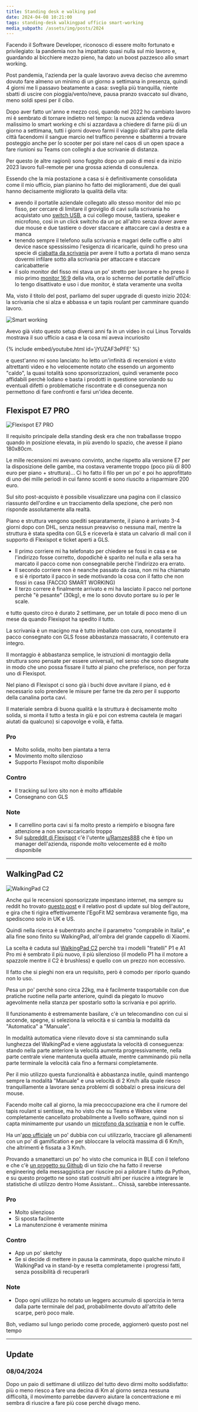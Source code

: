 ```yaml
---
title: Standing desk e walking pad
date: 2024-04-08 10:21:00
tags: standing-desk walkingpad ufficio smart-working
media_subpath: /assets/img/posts/2024
---
```

Facendo il Software Developer, riconosco di essere molto fortunato e privilegiato: la pandemia non ha impattato quasi nulla sul mio lavoro e, guardando al bicchiere mezzo pieno, ha dato un boost pazzesco allo smart working.

Post pandemia, l'azienda per la quale lavoravo aveva deciso che avremmo dovuto fare almeno un minimo di un giorno a settimana in presenza, quindi 4 giorni me li passavo beatamente a casa: sveglia più tranquilla, niente sbatti di uscire con pioggia/vento/neve, pausa pranzo svaccato sul divano, meno soldi spesi per il cibo.

Dopo aver fatto un'anno e mezzo così, quando nel 2022 ho cambiato lavoro mi è sembrato di tornare indietro nel tempo: la nuova azienda vedeva malissimo lo smart working e chi si azzardava a chiedere di farne più di un giorno a settimana, tutti i giorni dovevo farmi il viaggio dall'altra parte della città facendomi il sangue marcio nel traffico perenne e sbattermi a trovare posteggio anche per lo scooter per poi stare nel caos di un open space a fare riunioni su Teams con colleghi a due scrivanie di distanza.

Per questo (e altre ragioni) sono fuggito dopo un paio di mesi e da inizio 2023 lavoro full-remote per una grossa azienda di consulenza.

Essendo che la mia postazione a casa si è definitivamente consolidata come il mio ufficio, pian pianino ho fatto dei miglioramenti, due dei quali hanno decisamente migliorato la qualità della vita:
- avendo il portatile aziendale collegato allo stesso monitor del mio pc fisso, per cercare di limitare il groviglio di cavi sulla scrivania ho acquistato uno [switch USB](https://amzn.to/3Vs7YoX), a cui collego mouse, tastiera, speaker e microfono, così in un click switcho da un pc all'altro senza dover avere due mouse e due tastiere o dover staccare e attaccare cavi a destra e a manca
- tenendo sempre il telefono sulla scrivania e magari delle cuffie o altri device nasce spessissimo l'esigenza di ricaricarle, quindi ho preso una specie di [ciabatta da scrivania](https://amzn.to/3VxQPdr) per avere il tutto a portata di mano senza dovermi infilare sotto alla scrivania per attaccare e staccare caricabatterie
- il solo monitor del fisso mi stava un po' stretto per lavorare e ho preso il mio primo [monitor 16:9](https://amzn.to/4a7i0R0) della vita, ora lo schermo del portatile dell'ufficio lo tengo disattivato e uso i due monitor, è stata veramente una svolta

Ma, visto il titolo del post, parliamo del super upgrade di questo inizio 2024: la scrivania che si alza e abbassa e un tapis roulant per camminare quando lavoro.

![Smart working](smart_working.jpg)

Avevo già visto questo setup diversi anni fa in un video in cui Linus Torvalds mostrava il suo ufficio a casa e la cosa mi aveva incuriosito

{% include embed/youtube.html id='jYUZAF3ePFE' %}

e quest'anno mi sono lanciato: ho letto un'infinità di recensioni e visto altrettanti video e ho velocemente notato che essendo un argomento "caldo", la quasi totalità sono sponsorizzazioni, quindi veramente poco affidabili perchè lodano e basta i prodotti in questione sorvolando su eventuali difetti o problematiche riscontrate e di conseguenza non permettono di fare confronti e farsi un'idea decente.

## Flexispot E7 PRO

![Flexispot E7 PRO](flexispote7pro.avif)

Il requisito principale della standing desk era che non traballasse troppo quando in posizione elevata, in più avendo lo spazio, che avesse il piano 180x80cm.

Le mille recensioni mi avevano convinto, anche rispetto alla versione E7 per la disposizione delle gambe, ma costava veramente troppo (poco più di 800 euro per piano + struttura)... Ci ho fatto il filo per un po' e poi ho approfittato di uno dei mille periodi in cui fanno sconti e sono riuscito a risparmiare 200 euro.

Sul sito post-acquisto è possibile visualizzare una pagina con il classico riassunto dell'ordine e un tracciamento della spezione, che però non risponde assolutamente alla realtà.

Piano e struttura vengono spediti separatamente, il piano è arrivato 3-4 giorni dopo con DHL, senza nessun preavviso o nessuna mail, mentre la struttura è stata spedita con GLS e riceverla è stata un calvario di mail con il supporto di Flexispot e ticket aperti a GLS.

- Il primo corriere mi ha telefonato per chiedere se fossi in casa e se l'indirizzo fosse corretto, dopodichè è sparito nel nulla e alla sera ha marcato il pacco come non consegnabile perchè l'indirizzo era errato.
- Il secondo corriere non è neanche passato da casa, non mi ha chiamato e si è riportato il pacco in sede motivando la cosa con il fatto che non fossi in casa (FACCIO SMART WORKING)
- Il terzo correre è finalmente arrivato e mi ha lasciato il pacco nel portone perchè "è pesante" (30kg), e me lo sono dovuto portare su io per le scale.

e tutto questo circo è durato 2 settimane, per un totale di poco meno di un mese da quando Flexispot ha spedito il tutto.

La scrivania è un macigno ma è tutto imballato con cura, nonostante il pacco consegnato con GLS fosse abbastanza massacrato, il contenuto era integro.

Il montaggio è abbastanza semplice, le istruzioni di montaggio della struttura sono pensate per essere universali, nel senso che sono disegnate in modo che uno possa fissare il tutto al piano che preferisce, non per forza uno di Flexispot.

Nel piano di Flexispot ci sono già i buchi dove avvitare il piano, ed è necessario solo prendere le misure per farne tre da zero per il supporto della canalina porta cavi.

Il materiale sembra di buona qualità e la struttura è decisamente molto solida, si monta il tutto a testa in giù e poi con estrema cautela (e magari aiutati da qualcuno) si capovolge e voilà, è fatta.

### Pro
- Molto solida, molto ben piantata a terra
- Movimento molto silenzioso
- Supporto Flexispot molto disponibile

### Contro
- Il tracking sul loro sito non è molto affidabile
- Consegnano con GLS

### Note
- Il carrellino porta cavi si fa molto presto a riempirlo e bisogna fare attenzione a non sovraccaricarlo troppo
- Sul [subreddit di Flexispot](https://www.reddit.com/r/FlexiSpot_Official/) c'è l'utente [u/Ramzes888](https://www.reddit.com/user/Ramzes888) che è tipo un manager dell'azienda, risponde molto velocemente ed è molto disponibile

---

## WalkingPad C2

![WalkingPad C2](walkingpadc2.webp)

Anche qui le recensioni sponsorizzate impestano internet, ma sempre su reddit ho trovato [questo post](https://www.reddit.com/r/treadmills/comments/v5l30p/walking_desks_how_bad_are_the_cheaps_vs_the/) e il relativo post di update sul blog dell'autore, e gira che ti rigira effettivamente l'EgoFit M2 sembrava veramente figo, ma spediscono solo in UK e US.

Quindi nella ricerca è subentrato anche il parametro "comprabile in Italia", e alla fine sono finito su WalkingPad, all'ombra del grande cappello di Xiaomi.

La scelta è caduta sul [WalkingPad C2](https://amzn.to/3PSf96r) perchè tra i modelli "fratelli" P1 e A1 Pro mi è sembrato il più nuovo, il più silenzioso (il modello P1 ha il motore a spazzole mentre il C2 è brushless) e quello con un prezzo non eccessivo.

Il fatto che si pieghi non era un requisito, però è comodo per riporlo quando non lo uso.

Pesa un po' perchè sono circa 22kg, ma è facilmente trasportabile con due pratiche ruotine nella parte anteriore, quindi da piegato lo muovo agevolmente nella stanza per spostarlo sotto la scrivania e poi aprirlo.

Il funzionamento è estremamente basilare, c'è un telecomandino con cui si accende, spegne, si seleziona la velocità e si cambia la modalità da "Automatica" a "Manuale".

In modalità automatica viene rilevato dove si sta camminando sulla lunghezza del WalkingPad e viene aggiustata la velocità di conseguenza: stando nella parte anteriore la velocità aumenta progressivamente, nella parte centrale viene mantenuta quella attuale, mentre camminando più nella parte terminale la velocità cala fino a fermarsi completamente.

Per il mio utilizzo questa funzionalità è abbastanza inutile, quindi mantengo sempre la modalità "Manuale" e una velocità di 2 Km/h alla quale riesco tranquillamente a lavorare senza problemi di sobbalzi o presa insicura del mouse.

Facendo molte call al giorno, la mia precoccupazione era che il rumore del tapis roulant si sentisse, ma ho visto che su Teams e Webex viene completamente cancellato probabilmente a livello software, quindi non si capta minimamente pur usando un [microfono da scrivania](https://amzn.to/4av2QFh) e non le cuffie.

Ha un'[app ufficiale](https://play.google.com/store/apps/details?id=com.kingsmith.xiaojin) un po' dubbia con cui utilizzarlo, tracciare gli allenamenti con un po' di gamification e per sbloccare la velocità massima di 6 Km/h, che altrimenti è fissata a 3 Km/h.

Provando a smanettarci un po' ho visto che comunica in BLE con il telefono e che c'è [un progetto su Github](https://github.com/ph4r05/ph4-walkingpad) di un tizio che ha fatto il reverse engineering della messaggistica per riuscire poi a pilotare il tutto da Python, e su questo progetto ne sono stati costruiti altri per riuscire a integrare le statistiche di utilizzo dentro Home Assistant... Chissà, sarebbe interessante.

### Pro
- Molto silenzioso
- Si sposta facilmente
- La manutenzione è veramente minima

### Contro
- App un po' sketchy
- Se si decide di mettere in pausa la camminata, dopo qualche minuto il WalkingPad va in stand-by e resetta completamente i progressi fatti, senza possibilità di recuperarli

### Note
- Dopo ogni utilizzo ho notato un leggero accumulo di sporcizia in terra dalla parte terminale del pad, probabilmente dovuto all'attrito delle scarpe, però poco male.

Boh, vediamo sul lungo periodo come procede, aggiornerò questo post nel tempo

---

## Update
### 08/04/2024
Dopo un paio di settimane di utilizzo del tutto devo dirmi molto soddisfatto: più o meno riesco a fare una decina di Km al giorno senza nessuna difficoltà, il movimento parrebbe davvero aiutare la concentrazione e mi sembra di riuscire a fare più cose perchè divago meno.

